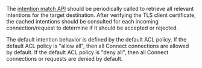 The [intention match API](https://www.consul.io/api/connect/intentions#list-matching-intentions) should be periodically called to retrieve all relevant intentions for the target destination. After verifying the TLS client certificate, the cached intentions should be consulted for each incoming connection/request to determine if it should be accepted or rejected.

The default intention behavior is defined by the default ACL policy. If the default ACL policy is "allow all", then all Connect connections are allowed by default. If the default ACL policy is "deny all", then all Connect connections or requests are denied by default.